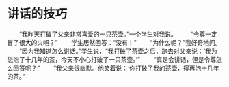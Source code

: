 # 讲话的技巧
　　“我昨天打破了父亲非常喜爱的一只茶壶。”一个学生对我说。 
　　“令尊一定冒了很大的火吧？” 
　　学生居然回答：“没有！” 
　　“为什么呢？”我好奇地问。 
　　“因为我知道怎么讲话。”学生说，“我打破了茶壶之后，跑去对父亲说：‘我为您泡了十几年的茶，今天不小心打破了一只茶壶。’” 
　　“真是会讲话，但是令尊怎么回答呢？” 
　　“我父亲很幽默。他笑着说：‘你打破了我的茶壶，得再泡十几年的茶。”
 